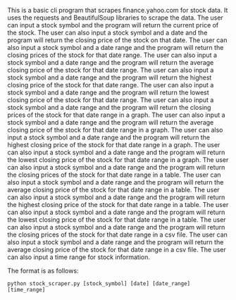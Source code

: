 This is a basic cli program that scrapes finance.yahoo.com for stock data. It uses the requests and BeautifulSoup libraries to scrape the data. The user can input a stock symbol and the program will return the current price of the stock. The user can also input a stock symbol and a date and the program will return the closing price of the stock on that date. The user can also input a stock symbol and a date range and the program will return the closing prices of the stock for that date range. The user can also input a stock symbol and a date range and the program will return the average closing price of the stock for that date range. The user can also input a stock symbol and a date range and the program will return the highest closing price of the stock for that date range. The user can also input a stock symbol and a date range and the program will return the lowest closing price of the stock for that date range. The user can also input a stock symbol and a date range and the program will return the closing prices of the stock for that date range in a graph. The user can also input a stock symbol and a date range and the program will return the average closing price of the stock for that date range in a graph. The user can also input a stock symbol and a date range and the program will return the highest closing price of the stock for that date range in a graph. The user can also input a stock symbol and a date range and the program will return the lowest closing price of the stock for that date range in a graph. The user can also input a stock symbol and a date range and the program will return the closing prices of the stock for that date range in a table. The user can also input a stock symbol and a date range and the program will return the average closing price of the stock for that date range in a table. The user can also input a stock symbol and a date range and the program will return the highest closing price of the stock for that date range in a table. The user can also input a stock symbol and a date range and the program will return the lowest closing price of the stock for that date range in a table. The user can also input a stock symbol and a date range and the program will return the closing prices of the stock for that date range in a csv file. The user can also input a stock symbol and a date range and the program will return the average closing price of the stock for that date range in a csv file. The user can also input a
time range for stock information. 

The format is as follows:
```
python stock_scraper.py [stock_symbol] [date] [date_range] [time_range]
```
